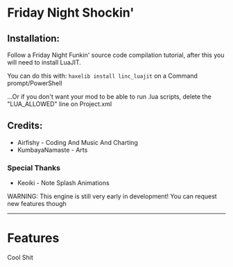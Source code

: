 # Friday Night Shockin'

## Installation:
Follow a Friday Night Funkin' source code compilation tutorial, after this you will need to install LuaJIT.

You can do this with: `haxelib install linc_luajit` on a Command prompt/PowerShell

...Or if you don't want your mod to be able to run .lua scripts, delete the "LUA_ALLOWED" line on Project.xml

## Credits:
* Airfishy - Coding And Music And Charting
* KumbayaNamaste - Arts

### Special Thanks
* Keoiki - Note Splash Animations

WARNING: This engine is still very early in development! You can request new features though
_____________________________________

# Features

Cool Shit
